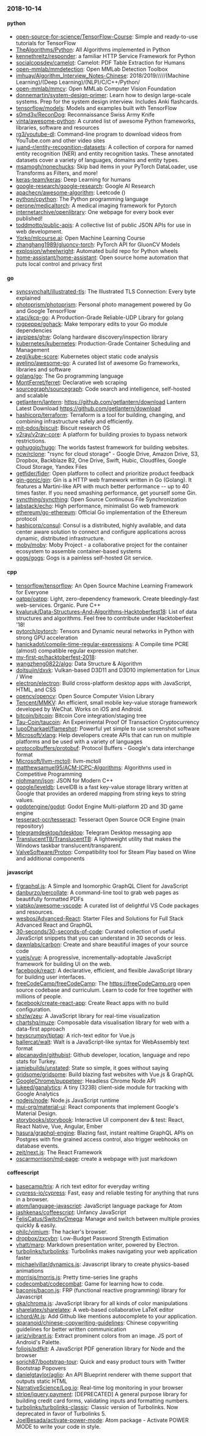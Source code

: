 ### 2018-10-14

#### python
* [open-source-for-science/TensorFlow-Course](https://github.com/open-source-for-science/TensorFlow-Course): Simple and ready-to-use tutorials for TensorFlow
* [TheAlgorithms/Python](https://github.com/TheAlgorithms/Python): All Algorithms implemented in Python
* [kennethreitz/responder](https://github.com/kennethreitz/responder): a familiar HTTP Service Framework for Python
* [socialcopsdev/camelot](https://github.com/socialcopsdev/camelot): Camelot: PDF Table Extraction for Humans
* [open-mmlab/mmdetection](https://github.com/open-mmlab/mmdetection): Open MMLab Detection Toolbox
* [imhuay/Algorithm_Interview_Notes-Chinese](https://github.com/imhuay/Algorithm_Interview_Notes-Chinese): 2018/2019/////(Machine Learning)/(Deep Learning)/(NLP)/C/C++/Python/
* [open-mmlab/mmcv](https://github.com/open-mmlab/mmcv): Open MMLab Computer Vision Foundation
* [donnemartin/system-design-primer](https://github.com/donnemartin/system-design-primer): Learn how to design large-scale systems. Prep for the system design interview. Includes Anki flashcards.
* [tensorflow/models](https://github.com/tensorflow/models): Models and examples built with TensorFlow
* [s0md3v/ReconDog](https://github.com/s0md3v/ReconDog): Reconnaissance Swiss Army Knife
* [vinta/awesome-python](https://github.com/vinta/awesome-python): A curated list of awesome Python frameworks, libraries, software and resources
* [rg3/youtube-dl](https://github.com/rg3/youtube-dl): Command-line program to download videos from YouTube.com and other video sites
* [juand-r/entity-recognition-datasets](https://github.com/juand-r/entity-recognition-datasets): A collection of corpora for named entity recognition (NER) and entity recognition tasks. These annotated datasets cover a variety of languages, domains and entity types.
* [msamogh/nonechucks](https://github.com/msamogh/nonechucks): Skip bad items in your PyTorch DataLoader, use Transforms as Filters, and more!
* [keras-team/keras](https://github.com/keras-team/keras): Deep Learning for humans
* [google-research/google-research](https://github.com/google-research/google-research): Google AI Research
* [apachecn/awesome-algorithm](https://github.com/apachecn/awesome-algorithm): Leetcode  () 
* [python/cpython](https://github.com/python/cpython): The Python programming language
* [perone/medicaltorch](https://github.com/perone/medicaltorch): A medical imaging framework for Pytorch
* [internetarchive/openlibrary](https://github.com/internetarchive/openlibrary): One webpage for every book ever published!
* [toddmotto/public-apis](https://github.com/toddmotto/public-apis): A collective list of public JSON APIs for use in web development.
* [Yorko/mlcourse.ai](https://github.com/Yorko/mlcourse.ai): Open Machine Learning Course
* [zhanghang1989/gluoncv-torch](https://github.com/zhanghang1989/gluoncv-torch): PyTorch API for GluonCV Models
* [explosion/wheelwright](https://github.com/explosion/wheelwright):  Automated build repo for Python wheels
* [home-assistant/home-assistant](https://github.com/home-assistant/home-assistant):  Open source home automation that puts local control and privacy first

#### go
* [syncsynchalt/illustrated-tls](https://github.com/syncsynchalt/illustrated-tls): The Illustrated TLS Connection: Every byte explained
* [photoprism/photoprism](https://github.com/photoprism/photoprism): Personal photo management powered by Go and Google TensorFlow
* [xtaci/kcp-go](https://github.com/xtaci/kcp-go): A Production-Grade Reliable-UDP Library for golang
* [rogpeppe/gohack](https://github.com/rogpeppe/gohack): Make temporary edits to your Go module dependencies
* [jaypipes/ghw](https://github.com/jaypipes/ghw): Golang hardware discovery/inspection library
* [kubernetes/kubernetes](https://github.com/kubernetes/kubernetes): Production-Grade Container Scheduling and Management
* [zegl/kube-score](https://github.com/zegl/kube-score): Kubernetes object static code analysis
* [avelino/awesome-go](https://github.com/avelino/awesome-go): A curated list of awesome Go frameworks, libraries and software
* [golang/go](https://github.com/golang/go): The Go programming language
* [MontFerret/ferret](https://github.com/MontFerret/ferret): Declarative web scraping
* [sourcegraph/sourcegraph](https://github.com/sourcegraph/sourcegraph): Code search and intelligence, self-hosted and scalable
* [getlantern/lantern](https://github.com/getlantern/lantern):  https://github.com/getlantern/download  Lantern Latest Download https://github.com/getlantern/download 
* [hashicorp/terraform](https://github.com/hashicorp/terraform): Terraform is a tool for building, changing, and combining infrastructure safely and efficiently.
* [mit-pdos/biscuit](https://github.com/mit-pdos/biscuit): Biscuit research OS
* [v2ray/v2ray-core](https://github.com/v2ray/v2ray-core): A platform for building proxies to bypass network restrictions.
* [gohugoio/hugo](https://github.com/gohugoio/hugo): The worlds fastest framework for building websites.
* [ncw/rclone](https://github.com/ncw/rclone): "rsync for cloud storage" - Google Drive, Amazon Drive, S3, Dropbox, Backblaze B2, One Drive, Swift, Hubic, Cloudfiles, Google Cloud Storage, Yandex Files
* [getfider/fider](https://github.com/getfider/fider): Open platform to collect and prioritize product feedback
* [gin-gonic/gin](https://github.com/gin-gonic/gin): Gin is a HTTP web framework written in Go (Golang). It features a Martini-like API with much better performance -- up to 40 times faster. If you need smashing performance, get yourself some Gin.
* [syncthing/syncthing](https://github.com/syncthing/syncthing): Open Source Continuous File Synchronization
* [labstack/echo](https://github.com/labstack/echo): High performance, minimalist Go web framework
* [ethereum/go-ethereum](https://github.com/ethereum/go-ethereum): Official Go implementation of the Ethereum protocol
* [hashicorp/consul](https://github.com/hashicorp/consul): Consul is a distributed, highly available, and data center aware solution to connect and configure applications across dynamic, distributed infrastructure.
* [moby/moby](https://github.com/moby/moby): Moby Project - a collaborative project for the container ecosystem to assemble container-based systems
* [gogs/gogs](https://github.com/gogs/gogs): Gogs is a painless self-hosted Git service.

#### cpp
* [tensorflow/tensorflow](https://github.com/tensorflow/tensorflow): An Open Source Machine Learning Framework for Everyone
* [oatpp/oatpp](https://github.com/oatpp/oatpp): Light, zero-dependency framework. Create bleedingly-fast web-services. Organic. Pure C++
* [kvaluruk/Data-Structures-And-Algorithms-Hacktoberfest18](https://github.com/kvaluruk/Data-Structures-And-Algorithms-Hacktoberfest18): List of data structures and algorithms. Feel free to contribute under Hacktoberfest '18!
* [pytorch/pytorch](https://github.com/pytorch/pytorch): Tensors and Dynamic neural networks in Python with strong GPU acceleration
* [hanickadot/compile-time-regular-expressions](https://github.com/hanickadot/compile-time-regular-expressions): A Compile time PCRE (almost) compatible regular expression matcher.
* [my-first-pr/hacktoberfest-2018](https://github.com/my-first-pr/hacktoberfest-2018): 
* [wangzheng0822/algo](https://github.com/wangzheng0822/algo): Data Structure & Algorithm
* [doitsujin/dxvk](https://github.com/doitsujin/dxvk): Vulkan-based D3D11 and D3D10 implementation for Linux / Wine
* [electron/electron](https://github.com/electron/electron): Build cross-platform desktop apps with JavaScript, HTML, and CSS
* [opencv/opencv](https://github.com/opencv/opencv): Open Source Computer Vision Library
* [Tencent/MMKV](https://github.com/Tencent/MMKV): An efficient, small mobile key-value storage framework developed by WeChat. Works on iOS and Android.
* [bitcoin/bitcoin](https://github.com/bitcoin/bitcoin): Bitcoin Core integration/staging tree
* [Tau-Coin/taucoin](https://github.com/Tau-Coin/taucoin): An Experimental Proof Of Transaction Cryptocurrency
* [lupoDharkael/flameshot](https://github.com/lupoDharkael/flameshot): Powerful yet simple to use screenshot software
* [Microsoft/xlang](https://github.com/Microsoft/xlang): Help developers create APIs that can run on multiple platforms and be used with a variety of languages
* [protocolbuffers/protobuf](https://github.com/protocolbuffers/protobuf): Protocol Buffers - Google's data interchange format
* [Microsoft/llvm-mctoll](https://github.com/Microsoft/llvm-mctoll): llvm-mctoll
* [matthewsamuel95/ACM-ICPC-Algorithms](https://github.com/matthewsamuel95/ACM-ICPC-Algorithms): Algorithms used in Competitive Programming
* [nlohmann/json](https://github.com/nlohmann/json): JSON for Modern C++
* [google/leveldb](https://github.com/google/leveldb): LevelDB is a fast key-value storage library written at Google that provides an ordered mapping from string keys to string values.
* [godotengine/godot](https://github.com/godotengine/godot): Godot Engine  Multi-platform 2D and 3D game engine
* [tesseract-ocr/tesseract](https://github.com/tesseract-ocr/tesseract): Tesseract Open Source OCR Engine (main repository)
* [telegramdesktop/tdesktop](https://github.com/telegramdesktop/tdesktop): Telegram Desktop messaging app
* [TranslucentTB/TranslucentTB](https://github.com/TranslucentTB/TranslucentTB): A lightweight utility that makes the Windows taskbar translucent/transparent.
* [ValveSoftware/Proton](https://github.com/ValveSoftware/Proton): Compatibility tool for Steam Play based on Wine and additional components

#### javascript
* [f/graphql.js](https://github.com/f/graphql.js): A Simple and Isomorphic GraphQL Client for JavaScript
* [danburzo/percollate](https://github.com/danburzo/percollate):    A command-line tool to grab web pages as beautifully formatted PDFs
* [viatsko/awesome-vscode](https://github.com/viatsko/awesome-vscode):  A curated list of delightful VS Code packages and resources.
* [wesbos/Advanced-React](https://github.com/wesbos/Advanced-React): Starter Files and Solutions for Full Stack Advanced React and GraphQL
* [30-seconds/30-seconds-of-code](https://github.com/30-seconds/30-seconds-of-code): Curated collection of useful JavaScript snippets that you can understand in 30 seconds or less.
* [dawnlabs/carbon](https://github.com/dawnlabs/carbon):  Create and share beautiful images of your source code
* [vuejs/vue](https://github.com/vuejs/vue):  A progressive, incrementally-adoptable JavaScript framework for building UI on the web.
* [facebook/react](https://github.com/facebook/react): A declarative, efficient, and flexible JavaScript library for building user interfaces.
* [freeCodeCamp/freeCodeCamp](https://github.com/freeCodeCamp/freeCodeCamp): The https://freeCodeCamp.org open source codebase and curriculum. Learn to code for free together with millions of people.
* [facebook/create-react-app](https://github.com/facebook/create-react-app): Create React apps with no build configuration.
* [shzlw/zeu](https://github.com/shzlw/zeu): A JavaScript library for real-time visualization
* [chartshq/muze](https://github.com/chartshq/muze): Composable data visualisation library for web with a data-first approach
* [heyscrumpy/tiptap](https://github.com/heyscrumpy/tiptap): A rich-text editor for Vue.js
* [ballercat/walt](https://github.com/ballercat/walt):  Walt is a JavaScript-like syntax for WebAssembly text format 
* [alpcanaydin/githubist](https://github.com/alpcanaydin/githubist): Github developer, location, language and repo stats for Turkey.
* [jamiebuilds/unstated](https://github.com/jamiebuilds/unstated): State so simple, it goes without saying
* [gridsome/gridsome](https://github.com/gridsome/gridsome):  Build blazing fast websites with Vue.js & GraphQL
* [GoogleChrome/puppeteer](https://github.com/GoogleChrome/puppeteer): Headless Chrome Node API
* [lukeed/ganalytics](https://github.com/lukeed/ganalytics): A tiny (323B) client-side module for tracking with Google Analytics
* [nodejs/node](https://github.com/nodejs/node): Node.js JavaScript runtime 
* [mui-org/material-ui](https://github.com/mui-org/material-ui): React components that implement Google's Material Design.
* [storybooks/storybook](https://github.com/storybooks/storybook): Interactive UI component dev & test: React, React Native, Vue, Angular, Ember
* [hasura/graphql-engine](https://github.com/hasura/graphql-engine): Blazing fast, instant realtime GraphQL APIs on Postgres with fine grained access control, also trigger webhooks on database events.
* [zeit/next.js](https://github.com/zeit/next.js): The React Framework
* [oscarmorrison/md-page](https://github.com/oscarmorrison/md-page):  create a webpage with just markdown

#### coffeescript
* [basecamp/trix](https://github.com/basecamp/trix): A rich text editor for everyday writing
* [cypress-io/cypress](https://github.com/cypress-io/cypress): Fast, easy and reliable testing for anything that runs in a browser.
* [atom/language-javascript](https://github.com/atom/language-javascript): JavaScript language package for Atom
* [jashkenas/coffeescript](https://github.com/jashkenas/coffeescript): Unfancy JavaScript
* [FelisCatus/SwitchyOmega](https://github.com/FelisCatus/SwitchyOmega): Manage and switch between multiple proxies quickly & easily.
* [philc/vimium](https://github.com/philc/vimium): The hacker's browser.
* [dropbox/zxcvbn](https://github.com/dropbox/zxcvbn): Low-Budget Password Strength Estimation
* [yhatt/marp](https://github.com/yhatt/marp): Markdown presentation writer, powered by Electron.
* [turbolinks/turbolinks](https://github.com/turbolinks/turbolinks): Turbolinks makes navigating your web application faster
* [michaelvillar/dynamics.js](https://github.com/michaelvillar/dynamics.js): Javascript library to create physics-based animations
* [morrisjs/morris.js](https://github.com/morrisjs/morris.js): Pretty time-series line graphs
* [codecombat/codecombat](https://github.com/codecombat/codecombat): Game for learning how to code.
* [baconjs/bacon.js](https://github.com/baconjs/bacon.js): FRP (functional reactive programming) library for Javascript
* [gka/chroma.js](https://github.com/gka/chroma.js): JavaScript library for all kinds of color manipulations
* [sharelatex/sharelatex](https://github.com/sharelatex/sharelatex): A web-based collaborative LaTeX editor
* [ichord/At.js](https://github.com/ichord/At.js): Add Github like mentions autocomplete to your application.
* [sparanoid/chinese-copywriting-guidelines](https://github.com/sparanoid/chinese-copywriting-guidelines): Chinese copywriting guidelines for better written communication
* [jariz/vibrant.js](https://github.com/jariz/vibrant.js): Extract prominent colors from an image. JS port of Android's Palette.
* [foliojs/pdfkit](https://github.com/foliojs/pdfkit): A JavaScript PDF generation library for Node and the browser
* [sorich87/bootstrap-tour](https://github.com/sorich87/bootstrap-tour): Quick and easy product tours with Twitter Bootstrap Popovers
* [danielgtaylor/aglio](https://github.com/danielgtaylor/aglio): An API Blueprint renderer with theme support that outputs static HTML
* [NarrativeScience/Log.io](https://github.com/NarrativeScience/Log.io): Real-time log monitoring in your browser
* [stripe/jquery.payment](https://github.com/stripe/jquery.payment): [DEPRECATED] A general purpose library for building credit card forms, validating inputs and formatting numbers.
* [turbolinks/turbolinks-classic](https://github.com/turbolinks/turbolinks-classic): Classic version of Turbolinks. Now deprecated in favor of Turbolinks 5.
* [JoelBesada/activate-power-mode](https://github.com/JoelBesada/activate-power-mode): Atom package - Activate POWER MODE to write your code in style.
